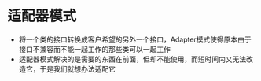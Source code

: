 # 适配器模式
* 将一个类的接口转换成客户希望的另外一个接口，Adapter模式使得原本由于接口不兼容而不能一起工作的那些类可以一起工作
* 适配器模式解决的是需要的东西在前面，但却不能使用，而短时间内又无法改造它，于是我们就想办法适配它